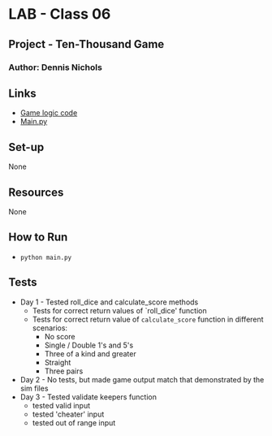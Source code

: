 # LAB - Class 06

## Project - Ten-Thousand Game
### Author: Dennis Nichols

## Links

- [Game logic code](https://github.com/Dennis-Nichols-Code-Fellows/ten-thousand/blob/main/ten_thousand/game_logic.py)
- [Main.py](https://github.com/Dennis-Nichols-Code-Fellows/ten-thousand/blob/main/ten_thousand/main.py)

## Set-up

None

## Resources

None

## How to Run

- `python main.py`

## Tests

- Day 1 - Tested roll_dice and calculate_score methods
  - Tests for correct return values of `roll_dice' function
  - Tests for correct return value of `calculate_score` function in different scenarios:
    - No score
    - Single / Double 1's and 5's
    - Three of a kind and greater
    - Straight
    - Three pairs
- Day 2 - No tests, but made game output match that demonstrated by the sim files
- Day 3 - Tested validate keepers function
  - tested valid input
  - tested 'cheater' input
  - tested out of range input
